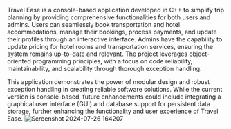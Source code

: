 Travel Ease is a console-based application developed in C++ to simplify trip planning by providing comprehensive functionalities for both users and admins. Users can seamlessly book transportation and hotel accommodations, manage their bookings, process payments, and update their profiles through an interactive interface. Admins have the capability to update pricing for hotel rooms and transportation services, ensuring the system remains up-to-date and relevant. The project leverages object-oriented programming principles, with a focus on code reliability, maintainability, and scalability through thorough exception handling.

This application demonstrates the power of modular design and robust exception handling in creating reliable software solutions. While the current version is console-based, future enhancements could include integrating a graphical user interface (GUI) and database support for persistent data storage, further enhancing the functionality and user experience of Travel Ease.
![Screenshot 2024-07-26 164207](https://github.com/user-attachments/assets/a1fd82f9-21e0-438e-8aa8-834ef6a0bb11)
